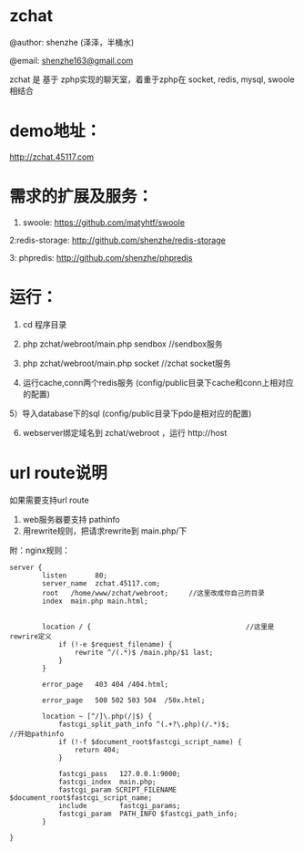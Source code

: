 zchat
====

@author: shenzhe (泽泽，半桶水)

@email: shenzhe163@gmail.com

zchat 是 基于 zphp实现的聊天室，着重于zphp在 socket, redis, mysql, swoole相结合

demo地址：
========
 http://zchat.45117.com


需求的扩展及服务：
=========

1) swoole: https://github.com/matyhtf/swoole

2:redis-storage: http://github.com/shenzhe/redis-storage

3: phpredis: http://github.com/shenzhe/phpredis

运行：
======

1) cd 程序目录

2) php zchat/webroot/main.php sendbox   //sendbox服务

3) php zchat/webroot/main.php socket    //zchat socket服务

4) 运行cache,conn两个redis服务 (config/public目录下cache和conn上相对应的配置)

5）导入database下的sql         (config/public目录下pdo是相对应的配置)

6) webserver绑定域名到 zchat/webroot ，运行 http://host


url route说明
============

如果需要支持url route

1)   web服务器要支持 pathinfo
2)   用rewrite规则，把请求rewrite到 main.php/下

附：nginx规则：

	server {
	        listen       80;
	        server_name  zchat.45117.com;
	        root   /home/www/zchat/webroot;     //这里改成你自己的目录
	        index  main.php main.html;


	        location / {                                      //这里是rewrire定义
	            if (!-e $request_filename) {
	                rewrite ^/(.*)$ /main.php/$1 last;
	            }
	        }

	        error_page   403 404 /404.html;

	        error_page   500 502 503 504  /50x.html;

	        location ~ [^/]\.php(/|$) {
	            fastcgi_split_path_info ^(.+?\.php)(/.*)$;                     //开始pathinfo
	            if (!-f $document_root$fastcgi_script_name) {
	                return 404;
	            }

	            fastcgi_pass   127.0.0.1:9000;
	            fastcgi_index  main.php;
	            fastcgi_param SCRIPT_FILENAME $document_root$fastcgi_script_name;
	            include        fastcgi_params;
	            fastcgi_param  PATH_INFO $fastcgi_path_info;
	        }

	}